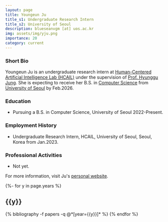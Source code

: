 ```yaml
---
layout: page
title: Youngeun Ju
title_s1: Undergraduate Research Intern
title_s2: University of Seoul
description: blueseanvgm [at] uos.ac.kr
img: assets/img/yju.png
importance: 20
category: current
---
```


### Short Bio
<p>Youngeun Ju is an undergraduate research intern at <a href="http://hcail.github.io">Human-Centered Artificial Intelligence Lab (HCAIL)</a> under the supervision of <a href="http://hyunggujung.com">Prof. Hyunggu Jung</a>. She is expecting to receive her B.S. in <a href="https://engineering.uos.ac.kr/engineering/depart/cs/welcome.do">Computer Science</a> from <a href="https://www.uos.ac.kr/">University of Seoul</a> by Feb.2026.</p>

### Education
<ul>
<li>Pursuing a B.S. in Computer Science, University of Seoul 2022-Present.
</li>
</ul>

### Employment History
<ul>
<li>Undergraduate Research Intern, HCAIL, University of Seoul, Seoul, Korea from Jan.2023.
</li>
</ul>

### Professional Activities
<ul>
<li>Not yet.
</li>
</ul>

For more information, visit Ju's [personal website](https://youngeun0314.github.io/).

<!-- _pages/publications.md -->
<div class="publications">

{%- for y in page.years %}
  <h2 class="year">{{y}}</h2>
  {% bibliography -f papers -q @*[year={{y}}]* %}
{% endfor %}

</div>
